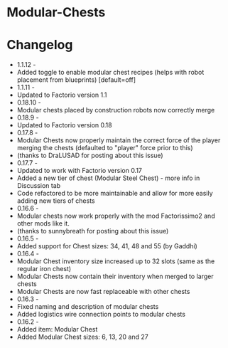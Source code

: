 # Modular-Chests

# Changelog
* 1.1.12 - 
* Added toggle to enable modular chest recipes (helps with robot placement from blueprints) [default=off]
* 1.1.11 -
* Updated to Factorio version 1.1
* 0.18.10 - 
* Modular chests placed by construction robots now correctly merge 
* 0.18.9 -
* Updated to Factorio version 0.18
* 0.17.8 -
* Modular Chests now properly maintain the correct force of the player merging the chests (defaulted to "player" force prior to this)
* (thanks to DraLUSAD for posting about this issue)
* 0.17.7 -
* Updated to work with Factorio version 0.17
* Added a new tier of chest (Modular Steel Chest) - more info in Discussion tab
* Code refactored to be more maintainable and allow for more easily adding new tiers of chests
* 0.16.6 -
* Modular chests now work properly with the mod Factorissimo2 and other mods like it. 
* (thanks to sunnybreath for posting about this issue)
* 0.16.5 -
* Added support for Chest sizes: 34, 41, 48 and 55 (by Gaddhi)
* 0.16.4 -
* Modular Chest inventory size increased up to 32 slots (same as the regular iron chest)
* Modular Chests now contain their inventory when merged to larger chests
* Modular Chests are now fast replaceable with other chests
* 0.16.3 - 
* Fixed naming and description of modular chests
* Added logistics wire connection points to modular chests
* 0.16.2 -
* Added item: Modular Chest
* Added Modular Chest sizes: 6, 13, 20 and 27
